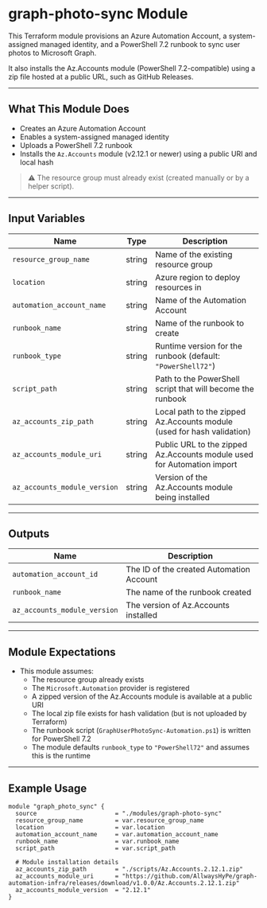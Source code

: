 # graph-photo-sync Module

This Terraform module provisions an Azure Automation Account, a system-assigned managed identity, and a PowerShell 7.2 runbook to sync user photos to Microsoft Graph.

It also installs the Az.Accounts module (PowerShell 7.2-compatible) using a zip file hosted at a public URL, such as GitHub Releases.

---

## What This Module Does

- Creates an Azure Automation Account
- Enables a system-assigned managed identity
- Uploads a PowerShell 7.2 runbook
- Installs the `Az.Accounts` module (v2.12.1 or newer) using a public URI and local hash

> ⚠️ The resource group must already exist (created manually or by a helper script).

---

## Input Variables

| Name                     | Type   | Description                                                             |
|--------------------------|--------|-------------------------------------------------------------------------|
| `resource_group_name`    | string | Name of the existing resource group                                     |
| `location`               | string | Azure region to deploy resources in                                     |
| `automation_account_name`| string | Name of the Automation Account                                          |
| `runbook_name`           | string | Name of the runbook to create                                           |
| `runbook_type` | string | Runtime version for the runbook (default: `"PowerShell72"`) |
| `script_path`            | string | Path to the PowerShell script that will become the runbook              |
| `az_accounts_zip_path`   | string | Local path to the zipped Az.Accounts module (used for hash validation)  |
| `az_accounts_module_uri` | string | Public URL to the zipped Az.Accounts module used for Automation import  |
| `az_accounts_module_version` | string | Version of the Az.Accounts module being installed                    |

---

## Outputs

| Name                    | Description                              |
|-------------------------|------------------------------------------|
| `automation_account_id` | The ID of the created Automation Account |
| `runbook_name`          | The name of the runbook created          |
| `az_accounts_module_version` | The version of Az.Accounts installed         |

---

## Module Expectations

- This module assumes:
  - The resource group already exists
  - The `Microsoft.Automation` provider is registered
  - A zipped version of the Az.Accounts module is available at a public URI
  - The local zip file exists for hash validation (but is not uploaded by Terraform)
  - The runbook script (`GraphUserPhotoSync-Automation.ps1`) is written for PowerShell 7.2
  - The module defaults `runbook_type` to `"PowerShell72"` and assumes this is the runtime



---

## Example Usage

```hcl
module "graph_photo_sync" {
  source                      = "./modules/graph-photo-sync"
  resource_group_name         = var.resource_group_name
  location                    = var.location
  automation_account_name     = var.automation_account_name
  runbook_name                = var.runbook_name
  script_path                 = var.script_path

  # Module installation details
  az_accounts_zip_path        = "./scripts/Az.Accounts.2.12.1.zip"
  az_accounts_module_uri      = "https://github.com/AllwaysHyPe/graph-automation-infra/releases/download/v1.0.0/Az.Accounts.2.12.1.zip"
  az_accounts_module_version  = "2.12.1"
}
